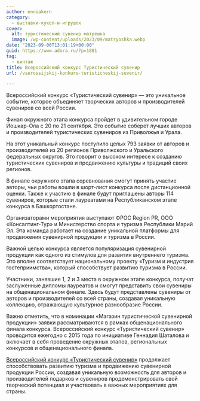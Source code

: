 ```yaml
---
author: enniakern
category:
  - выставки-кукол-и-игрушек
cover:
  alt: туристический сувенир матрешка
  image: /wp-content/uploads/2023/09/matryoshka.webp
date: "2023-09-06T13:01:19+00:00"
guid: https://www.adora.ru/?p=1881
tag:
  - винтаж
title: Всероссийский конкурс Туристический сувенир
url: /vserossijskij-konkurs-turisticheskij-suvenir/

---
```

Всероссийский конкурс «Туристический сувенир» — это уникальное событие, которое объединяет творческих авторов и производителей сувениров со всей России.

Финал окружного этапа конкурса пройдет в удивительном городе Йошкар-Ола с 20 по 21 сентября. Это событие соберет лучших авторов и производителей туристических сувениров из Приволжья и Урала.

На этот уникальный конкурс поступило целых 793 заявки от авторов и производителей из 20 регионов Приволжского и Уральского федеральных округов. Это говорит о высоком интересе к созданию туристических сувениров и продвижению культуры и традиций своих регионов.

В финале окружного этапа соревнования смогут принять участие авторы, чьи работы вошли в шорт-лист конкурса после дистанционной оценки. Также к участию в финале будут приглашены авторы 114 сувениров, которые стали лауреатами на Республиканском этапе конкурса в Башкортостане.

Организаторами мероприятия выступают ФРОС Region PR, ООО «Консалтинг-Тур» и Министерство спорта и туризма Республики Марий Эл. Эта команда работает на создание уникальной платформы для продвижения сувенирной продукции и туризма в России.

Важной целью конкурса является популяризация сувенирной продукции как одного из стимулов для развития внутреннего туризма. Это вполне соответствует национальному проекту «Туризм и индустрия гостеприимства», который способствует развитию туризма в России.

Участники, занявшие 1, 2 и 3 места в окружном этапе конкурса, получат заслуженные дипломы лауреатов и смогут представить свои сувениры на общенациональном финале. Здесь будут представлены сувениры от авторов и производителей со всей страны, создавая уникальную коллекцию, отражающую культурное разнообразие России.

Важно отметить, что в номинации «Магазин туристической сувенирной продукции» заявки рассматриваются в рамках общенационального финала конкурса. Всероссийский конкурс «Туристический сувенир» проводится ежегодно с 2015 года по инициативе Геннадия Шаталова и включает в себя проведение окружных этапов, региональных конкурсов и общенационального финала.

[Всероссийский конкурс «Туристический сувенир»](https://russiasuvenir.ru/) продолжает способствовать развитию туризма и продвижению сувенирной продукции России, создавая уникальную возможность для авторов и производителей подарков и сувениров продемонстрировать свой творческий потенциал и участвовать в важных мероприятиях для страны.
